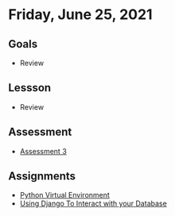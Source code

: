 # Friday, June 25, 2021

## Goals
- Review

## Lessson
- Review

## Assessment
- [Assessment 3](https://github.com/oscarplatoon/assessment-3) 

## Assignments
- [Python Virtual Environment](https://youtu.be/4jt9JPoIDpY)
- [Using Django To Interact with your Database](https://opensource.com/article/17/11/django-orm)
